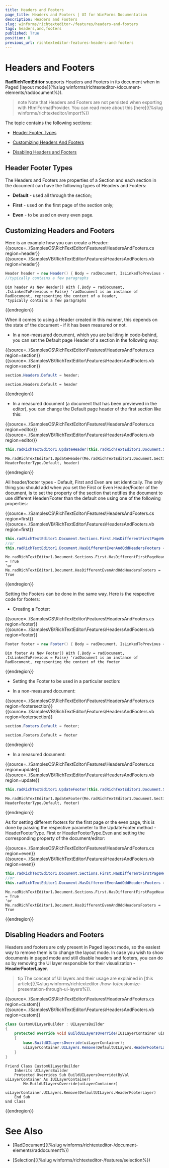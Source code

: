 ```yaml
---
title: Headers and Footers
page_title: Headers and Footers | UI for WinForms Documentation
description: Headers and Footers
slug: winforms/richtexteditor-/features/headers-and-footers
tags: headers,and,footers
published: True
position: 8
previous_url: richtexteditor-features-headers-and-footers
---
```


# Headers and Footers



__RadRichTextEditor__ supports Headers and Footers in its document when in Paged [layout mode]({%slug winforms/richtexteditor-/document-elements/raddocument%}).
      

>note Note that Headers and Footers are not persisted when exporting with HtmlFormatProvider. You can read more about this [here]({%slug winforms/richtexteditor/import%})
>


The topic contains the following sections:

* [Header Footer Types](Header_Footer_Types)

* [Customizing Headers And Footers](Customizing_Headers_And_Footers)

* [Disabling Headers and Footers](Disabling_Headers_and_Footers)

## Header Footer Types

The Headers and Footers are properties of a Section and each section in the document can have the following types of Headers and Footers:

* __Default__ - used all through the section;
            

* __First__ - used on the first page of the section only;
            

* __Even__ - to be used on every even page.
            

## Customizing Headers and Footers

Here is an example how you can create a Header: 
{{source=..\SamplesCS\RichTextEditor\Features\HeadersAndFooters.cs region=header}} 
{{source=..\SamplesVB\RichTextEditor\Features\HeadersAndFooters.vb region=header}} 

````C#
Header header = new Header() { Body = radDocument, IsLinkedToPrevious = false }; //radDocument is an instance of RadDocument, representing the content of a Header, 
//typically contains a few paragraphs

````
````VB.NET
Dim header As New Header() With {.Body = radDocument, .IsLinkedToPrevious = False} 'radDocument is an instance of RadDocument, representing the content of a Header,
'typically contains a few paragraphs

````

{{endregion}} 

When it comes to using a Header created in this manner, this depends on the state of the document - if it has been measured or not.

* In a non-measured document, which you are building in code-behind, you can set the Default page Header of a section in the following way:

{{source=..\SamplesCS\RichTextEditor\Features\HeadersAndFooters.cs region=section}} 
{{source=..\SamplesVB\RichTextEditor\Features\HeadersAndFooters.vb region=section}} 

````C#
section.Headers.Default = header;

````
````VB.NET
section.Headers.Default = header

````

{{endregion}} 


* In a measured document (a document that has been previewed in the editor), you can change the Default page header of the first section like this:

{{source=..\SamplesCS\RichTextEditor\Features\HeadersAndFooters.cs region=editor}} 
{{source=..\SamplesVB\RichTextEditor\Features\HeadersAndFooters.vb region=editor}} 

````C#
this.radRichTextEditor1.UpdateHeader(this.radRichTextEditor1.Document.Sections.First, HeaderFooterType.Default, header);

````
````VB.NET
Me.radRichTextEditor1.UpdateHeader(Me.radRichTextEditor1.Document.Sections.First, HeaderFooterType.Default, header)

````

{{endregion}} 


All header/footer types - Default, First and Even are set identically. The only thing you should add when you set the First or Even Header/Footer of the document, is to set the property of the section that notifies the document to use different Header/Footer than the default one using one of the following properties:
        
{{source=..\SamplesCS\RichTextEditor\Features\HeadersAndFooters.cs region=first}} 
{{source=..\SamplesVB\RichTextEditor\Features\HeadersAndFooters.vb region=first}} 

````C#
this.radRichTextEditor1.Document.Sections.First.HasDifferentFirstPageHeaderFooter = true;
//or
this.radRichTextEditor1.Document.HasDifferentEvenAndOddHeadersFooters = true;

````
````VB.NET
Me.radRichTextEditor1.Document.Sections.First.HasDifferentFirstPageHeaderFooter = True
'or
Me.radRichTextEditor1.Document.HasDifferentEvenAndOddHeadersFooters = True

````

{{endregion}} 



Setting the Footers can be done in the same way. Here is the respective code for footers:
        

* Creating a Footer:

{{source=..\SamplesCS\RichTextEditor\Features\HeadersAndFooters.cs region=footer}} 
{{source=..\SamplesVB\RichTextEditor\Features\HeadersAndFooters.vb region=footer}} 

````C#
Footer footer = new Footer() { Body = radDocument, IsLinkedToPrevious = false }; //radDocument is an instance of RadDocument, representing the content of the footer

````
````VB.NET
Dim footer As New Footer() With {.Body = radDocument, .IsLinkedToPrevious = False} 'radDocument is an instance of RadDocument, representing the content of the footer

````

{{endregion}} 


* Setting the Footer to be used in a particular section:

* In a non-measured document:

{{source=..\SamplesCS\RichTextEditor\Features\HeadersAndFooters.cs region=footersection}} 
{{source=..\SamplesVB\RichTextEditor\Features\HeadersAndFooters.vb region=footersection}} 

````C#
section.Footers.Default = footer;

````
````VB.NET
section.Footers.Default = footer

````

{{endregion}} 


* In a measured document:

{{source=..\SamplesCS\RichTextEditor\Features\HeadersAndFooters.cs region=update}} 
{{source=..\SamplesVB\RichTextEditor\Features\HeadersAndFooters.vb region=update}} 

````C#
this.radRichTextEditor1.UpdateFooter(this.radRichTextEditor1.Document.Sections.First, HeaderFooterType.Default, footer);

````
````VB.NET
Me.radRichTextEditor1.UpdateFooter(Me.radRichTextEditor1.Document.Sections.First, HeaderFooterType.Default, footer)

````

{{endregion}} 


As for setting different footers for the first page or the even page, this is done by passing the respective parameter to the UpdateFooter method - HeaderFooterType. First or HeaderFooterType.Even and setting the corresponding property of the document/editor:

{{source=..\SamplesCS\RichTextEditor\Features\HeadersAndFooters.cs region=even}} 
{{source=..\SamplesVB\RichTextEditor\Features\HeadersAndFooters.vb region=even}} 

````C#
this.radRichTextEditor1.Document.Sections.First.HasDifferentFirstPageHeaderFooter = true;
//or
this.radRichTextEditor1.Document.HasDifferentEvenAndOddHeadersFooters = true;

````
````VB.NET
Me.radRichTextEditor1.Document.Sections.First.HasDifferentFirstPageHeaderFooter = True
'or
Me.radRichTextEditor1.Document.HasDifferentEvenAndOddHeadersFooters = True

````

{{endregion}} 




## Disabling Headers and Footers

Headers and footers are only present in Paged layout mode, so the easiest way to remove them is to change the layout mode. In case you wish to show documents in paged mode and still disable headers and footers, you can do so by removing the UI layer responsible for their visualization - __HeaderFooterLayer__.
        

>tip The concept of UI layers and their usage are explained in [this article]({%slug winforms/richtexteditor-/how-to/customize-presentation-through-ui-layers%}).
>

{{source=..\SamplesCS\RichTextEditor\Features\HeadersAndFooters.cs region=custom}} 
{{source=..\SamplesVB\RichTextEditor\Features\HeadersAndFooters.vb region=custom}} 

````C#
class CustomUILayerBuilder : UILayersBuilder
{
    protected override void BuildUILayersOverride(IUILayerContainer uiLayerContainer)
    {
        base.BuildUILayersOverride(uiLayerContainer);
        uiLayerContainer.UILayers.Remove(DefaultUILayers.HeaderFooterLayer);
    }
}

````
````VB.NET
Friend Class CustomUILayerBuilder
    Inherits UILayersBuilder
    Protected Overrides Sub BuildUILayersOverride(ByVal uiLayerContainer As IUILayerContainer)
        Me.BuildUILayersOverride(uiLayerContainer)
        uiLayerContainer.UILayers.Remove(DefaultUILayers.HeaderFooterLayer)
    End Sub
End Class

````

{{endregion}} 


# See Also

 * [RadDocument]({%slug winforms/richtexteditor-/document-elements/raddocument%})

 * [Selection]({%slug winforms/richtexteditor-/features/selection%})
